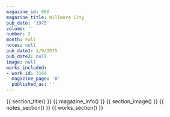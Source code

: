 ```yaml
---
magazine_id: 960
magazine_title: Willmore City
pub_date: '1975'
volume: ''
number: 2
month: Fall
notes: null
pub_date1: 1/9/1975
pub_date2: null
image: null
works_included:
- work_id: 3164
  magazine_page: '8'
  published_as: ''
---
```


{{ section_title() }}
{{ magazine_info() }}
{{ section_image() }}
{{ notes_section() }}
{{ works_section() }}
